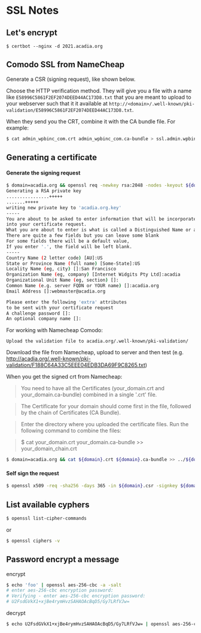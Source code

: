 # SSL Notes

## Let's encrypt

```
$ certbot --nginx -d 2021.acadia.org
```

## Comodo SSL from NameCheap

Generate a CSR (signing request), like shown below.

Choose the HTTP verification method.  They will give you a file with a name like `E58996C5861F2EF2074DEED44AC173D8.txt` that you are meant to upload to your webserver such that it it available at `http://<domain>/.well-known/pki-validation/E58996C5861F2EF2074DEED44AC173D8.txt`.

When they send you the CRT, combine it with the CA bundle file.  For example:

```bash
$ cat admin_wpbinc_com.crt admin_wpbinc_com.ca-bundle > ssl.admin.wpbinc.com/admin.wpbinc.com.crt
```

## Generating a certificate

#### Generate the signing request

```bash
$ domain=acadia.org && openssl req -newkey rsa:2048 -nodes -keyout ${domain}.key -out ${domain}.csr
Generating a RSA private key
................+++++
.......+++++
writing new private key to 'acadia.org.key'
-----
You are about to be asked to enter information that will be incorporated
into your certificate request.
What you are about to enter is what is called a Distinguished Name or a DN.
There are quite a few fields but you can leave some blank
For some fields there will be a default value,
If you enter '.', the field will be left blank.
-----
Country Name (2 letter code) [AU]:US
State or Province Name (full name) [Some-State]:US
Locality Name (eg, city) []:San Francisco
Organization Name (eg, company) [Internet Widgits Pty Ltd]:acadia
Organizational Unit Name (eg, section) []:
Common Name (e.g. server FQDN or YOUR name) []:acadia.org
Email Address []:webmaster@acadia.org

Please enter the following 'extra' attributes
to be sent with your certificate request
A challenge password []:
An optional company name []:
```

For working with Namecheap Comodo:

`Upload the validation file to acadia.org/.well-known/pki-validation/`

Download the file from Namecheap, upload to server and then test
(e.g. http://acadia.org/.well-known/pki-validation/F188C64A33C5EEE04EDB3DA69F9C8265.txt)

When you get the signed crt from Namecheap:

> You need to have all the Certificates (your_domain.crt and your_domain.ca-bundle) combined in a single '.crt' file.

> The Certificate for your domain should come first in the file, followed by the chain of Certificates (CA Bundle).

> Enter the directory where you uploaded the certificate files. Run the following command to combine the files:

> $ cat your_domain.crt your_domain.ca-bundle >> your_domain_chain.crt

```bash
$ domain=acadia.org && cat ${domain}.crt ${domain}.ca-bundle >> ../${domain}.crt
```

#### Self sign the request

```bash
$ openssl x509 -req -sha256 -days 365 -in ${domain}.csr -signkey ${domain}.key -out ${domain}.crt
```

## List available cyphers

```bash
$ openssl list-cipher-commands
```

or

```bash
$ openssl ciphers -v
```

## Password encrypt a message

encrypt

```bash
$ echo 'foo' | openssl aes-256-cbc -a -salt
# enter aes-256-cbc encryption password:
# Verifying - enter aes-256-cbc encryption password:
# U2FsdGVkX1+xjBe4rymHvzSAHAOAcBqD5/Gy7LRfVJw=
```

decrypt

```bash
$ echo U2FsdGVkX1+xjBe4rymHvzSAHAOAcBqD5/Gy7LRfVJw= | openssl aes-256-cbc -a -d -salt
```
